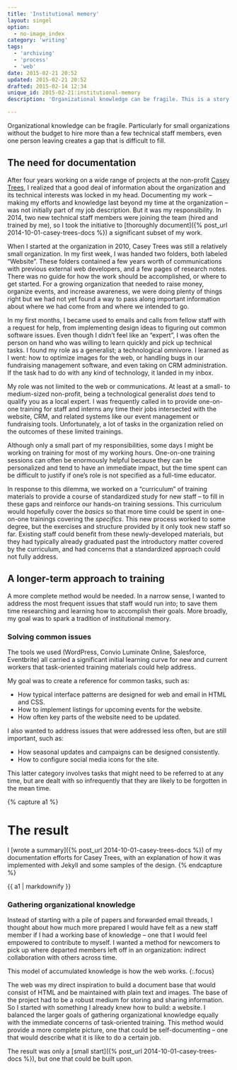 ```yaml
---
title: 'Institutional memory'
layout: singel
option:
  - no-image_index
category: 'writing'
tags:
  - 'archiving'
  - 'process'
  - 'web'
date: 2015-02-21 20:52
updated: 2015-02-21 20:52
drafted: 2015-02-14 12:34
unique_id: 2015-02-21:institutional-memory
description: 'Organizational knowledge can be fragile. This is a story about creating an archive at a non-profit.'

---
```


Organizational knowledge can be fragile. Particularly for small organizations without the budget to hire more than a few technical staff members, even one person leaving creates a gap that is difficult to fill.

## The need for documentation

After four years working on a wide range of projects at the non-profit [Casey Trees](http://caseytrees.org), I realized that a good deal of information about the organization and its technical interests was locked in my head. Documenting my work – making my efforts and knowledge last beyond my time at the organization – was not initially part of my job description. But it was my responsibility. In 2014, two new technical staff members were joining the team (hired and trained by me), so I took the initiative to [thoroughly document]({% post_url 2014-10-01-casey-trees-docs %}) a significant subset of my work.

When I started at the organization in 2010, Casey Trees was still a relatively small organization. In my first week, I was handed two folders, both labeled “Website”. These folders contained a few years worth of communications with previous external web developers, and a few pages of research notes. There was no guide for how the work should be accomplished, or where to get started. For a growing organization that needed to raise money, organize events, and increase awareness, we were doing plenty of things right but we had not yet found a way to pass along important information about where we had come from and where we intended to go.

In my first months, I became used to emails and calls from fellow staff with a request for help, from implementing design ideas to figuring out common software issues. Even though I didn’t feel like an “expert”, I was often the person on hand who was willing to learn quickly and pick up technical tasks. I found my role as a generalist; a technological omnivore. I learned as I went: how to optimize images for the web, or handling bugs in our fundraising management software, and even taking on CRM administration. If the task had to do with any kind of technology, it landed in my inbox.

My role was not limited to the web or communications. At least at a small- to medium-sized non-profit, being a technological generalist *does* tend to qualify you as a local expert. I was frequently called in to provide one-on-one training for staff and interns any time their jobs intersected with the website, CRM, and related systems like our event management or fundraising tools. Unfortunately, a lot of tasks in the organization relied on the outcomes of these limited trainings.

Although only a small part of my responsibilities, some days I might be working on training for most of my working hours. One-on-one training sessions can often be enormously helpful because they can be personalized and tend to have an immediate impact, but the time spent can be difficult to justify if one’s role is not specified as a full-time educator.

In response to this dilemma, we worked on a “curriculum” of training materials to provide a course of standardized study for new staff – to fill in these gaps and reinforce our hands-on training sessions. This curriculum would hopefully cover the *basics* so that more time could be spent in one-on-one trainings covering the *specifics*. This new process worked to some degree, but the exercises and structure provided by it only took new staff so far. Existing staff could benefit from these newly-developed materials, but they had typically already graduated past the introductory matter covered by the curriculum, and had concerns that a standardized approach could not fully address.

## A longer-term approach to training

A more complete method would be needed. In a narrow sense, I wanted to address the most frequent issues that staff would run into; to save them time researching and learning how to accomplish their goals. More broadly, my goal was to spark a tradition of institutional memory.

### Solving common issues

The tools we used (WordPress, Convio Luminate Online, Salesforce, Eventbrite) all carried a significant initial learning curve for new and current workers that task-oriented training materials could help address.

My goal was to create a reference for common tasks, such as:

- How typical interface patterns are designed for web and email in HTML and CSS.
- How to implement listings for upcoming events for the website.
- How often key parts of the website need to be updated.

I also wanted to address issues that were addressed less often, but are still important, such as:

- How seasonal updates and campaigns can be designed consistently.
- How to configure social media icons for the site.

This latter category involves tasks that might need to be referred to at any time, but are dealt with so infrequently that they are likely to be forgotten in the mean time.

{% capture a1 %}
# The result

I [wrote a summary]({% post_url 2014-10-01-casey-trees-docs %}) of my documentation efforts for Casey Trees, with an explanation of how it was implemented with Jekyll and some samples of the design.
{% endcapture %}

<aside class="ancillary">
{{ a1 | markdownify }}
</aside>

### Gathering organizational knowledge

Instead of starting with a pile of papers and forwarded email threads, I thought about how much more prepared I would have felt as a new staff member if I had a working base of knowledge – one that I would feel empowered to contribute to myself. I wanted a method for newcomers to pick up where departed members left off in an organization: indirect collaboration with others across time.

This model of accumulated knowledge is how the web&nbsp;works.
{:.focus}

The web was my direct inspiration to build a document base that would consist of HTML and be maintained with plain text and images. The base of the project had to be a robust medium for storing and sharing information. So I started with something I already knew how to build: a website. I balanced the larger goals of gathering organizational knowledge equally with the immediate concerns of task-oriented training. This method would provide a more complete picture, one that could be self-documenting – one that would describe what it is like to do a certain job.

The result was only a [small start]({% post_url 2014-10-01-casey-trees-docs %}), but one that could be built upon.
